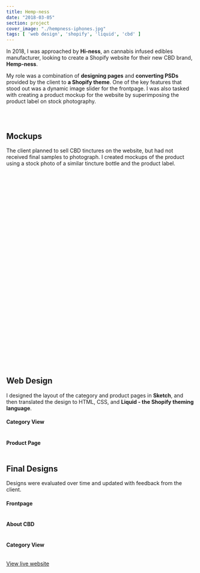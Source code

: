 ```yaml
---
title: Hemp-ness
date: "2018-03-05"
section: project
cover_image: "./hempness-iphones.jpg"
tags: [ 'web design', 'shopify', 'liquid', 'cbd' ]
---
```


In 2018, I was approached by **Hi-ness**, an cannabis infused edibles manufacturer, looking to create a Shopify website for their new CBD brand, **Hemp-ness**.

My role was a combination of **designing pages** and **converting PSDs** provided by the client to **a Shopify theme**. One of the key features that stood out was a dynamic image slider for the frontpage. I was also tasked with creating a product mockup for the website by superimposing the product label on stock photography.

<p><img src="./hempness-imac.jpg" alt="" /></p>
<p><img src="./hempness-iphones.jpg" alt="" /></p>
<p><img src="./hempness-imac-2.jpg" alt="" /></p>

## Mockups

The client planned to sell CBD tinctures on the website, but had not received final samples to photograph. I created mockups of the product using a stock photo of a similar tincture bottle and the product label.

<section class="row">
    <div class="col">
        <div style="width:100%; min-height:250px;">
            <p><img src="./hempness-bottle-mockup-side.png" alt="" /></p>
            <h4 style="opacity:0">Side</h4>
        </div>
    </div>
    <div class="col">
        <div style="width:100%; min-height:250px;">
            <p><img src="./hempness-bottle-mockup-front.png" alt="" /></p>
            <h4 style="opacity:0">Front</h4>
        </div>
    </div>
</section>

## Web Design

I designed the layout of the category and product pages in **Sketch**, and then translated the design to HTML, CSS, and **Liquid - the Shopify theming language**.

#### Category View

<p><img src="./hempness-category-page.jpg" alt="" /></p>

#### Product Page

<p><img src="./hempness-product-page.jpg" alt="" /></p>

## Final Designs

Designs were evaluated over time and updated with feedback from the client.

#### Frontpage
<p><img src="./hempness-final-frontpage.png" alt="" /></p>

#### About CBD
<p><img src="./hempness-final-cbd.jpg" alt="" /></p>

#### Category View
<p><img src="./hempness-category-page-final.png" alt="" /></p>


<a href="https://hemp-ness.com/" class="btn">View live website</a>
